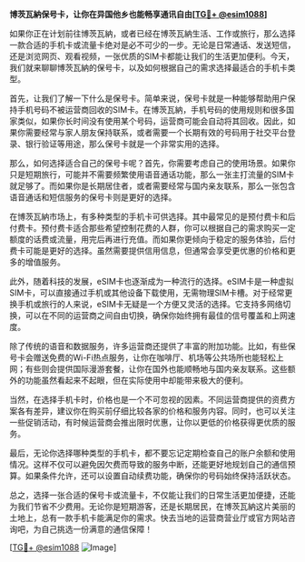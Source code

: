 **博茨瓦納保号卡，让你在异国他乡也能畅享通讯自由[[TG💪+ @esim1088](https://t.me/s/esim1088)]**

如果你正在计划前往博茨瓦納，或者已经在博茨瓦納生活、工作或旅行，那么选择一款合适的手机卡或流量卡绝对是必不可少的一步。无论是日常通话、发送短信，还是浏览网页、观看视频，一张优质的SIM卡都能让我们的生活更加便利。今天，我们就来聊聊博茨瓦納的保号卡，以及如何根据自己的需求选择最适合的手机卡类型。

首先，让我们了解一下什么是保号卡。简单来说，保号卡就是一种能够帮助用户保持手机号码不被运营商回收的SIM卡。在博茨瓦納，手机号码的使用规则和很多国家类似，如果你长时间没有使用某个号码，运营商可能会自动将其回收。因此，如果你需要经常与家人朋友保持联系，或者需要一个长期有效的号码用于社交平台登录、银行验证等用途，那么保号卡就是一个非常实用的选择。

那么，如何选择适合自己的保号卡呢？首先，你需要考虑自己的使用场景。如果你只是短期旅行，可能并不需要频繁使用语音通话功能，那么一张主打流量的SIM卡就足够了。而如果你是长期居住者，或者需要经常与国内亲友联系，那么一张包含语音通话和短信服务的保号卡则是更好的选择。

在博茨瓦納市场上，有多种类型的手机卡可供选择。其中最常见的是预付费卡和后付费卡。预付费卡适合那些希望控制花费的人群，你可以根据自己的需求购买一定额度的话费或流量，用完后再进行充值。而如果你更倾向于稳定的服务体验，后付费卡可能是更好的选择。虽然需要提供信用信息，但通常会享受更优惠的价格和更多的增值服务。

此外，随着科技的发展，eSIM卡也逐渐成为一种流行的选择。eSIM卡是一种虚拟SIM卡，可以直接通过手机或其他设备下载使用，无需物理SIM卡槽。对于经常更换手机或旅行的人来说，eSIM卡无疑是一个方便又灵活的选择。它支持多网络切换，可以在不同的运营商之间自由切换，确保你始终拥有最佳的信号覆盖和上网速度。

除了传统的语音和数据服务，许多运营商还提供了丰富的附加功能。比如，有些保号卡会赠送免费的Wi-Fi热点服务，让你在咖啡厅、机场等公共场所也能轻松上网；有些则会提供国际漫游套餐，让你在国外也能顺畅地与国内亲友联系。这些额外的功能虽然看起来不起眼，但在实际使用中却能带来极大的便利。

当然，在选择手机卡时，价格也是一个不可忽视的因素。不同运营商提供的资费方案各有差异，建议你在购买前仔细比较各家的价格和服务内容。同时，也可以关注一些促销活动，有时候运营商会推出限时优惠，让你以更低的价格获得更优质的服务。

最后，无论你选择哪种类型的手机卡，都不要忘记定期检查自己的账户余额和使用情况。这样不仅可以避免因欠费而导致的服务中断，还能更好地规划自己的通信预算。如果条件允许，还可以设置自动续费功能，确保你的号码始终保持活跃状态。

总之，选择一张合适的保号卡或流量卡，不仅能让我们的日常生活更加便捷，还能为我们节省不少费用。无论你是短期游客，还是长期居民，在博茨瓦納这片美丽的土地上，总有一款手机卡能满足你的需求。快去当地的运营商营业厅或官方网站咨询吧，为自己挑选一份满意的通信保障！

[[TG💪+ @esim1088](https://t.me/s/esim1088) ![Image](https://i.postimg.cc/4NQfJmqS/Snipaste-2025-05-13-00-14-12.png)]
